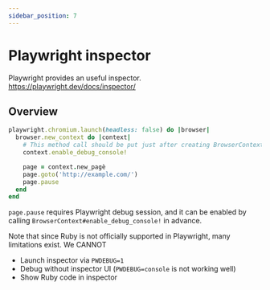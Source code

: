 ```yaml
---
sidebar_position: 7
---
```


# Playwright inspector

Playwright provides an useful inspector.
https://playwright.dev/docs/inspector/

## Overview

```ruby {4,8}
playwright.chromium.launch(headless: false) do |browser|
  browser.new_context do |context|
    # This method call should be put just after creating BrowserContext.
    context.enable_debug_console!

    page = context.new_pagè
    page.goto('http://example.com/')
    page.pause
  end
end
```

`page.pause` requires Playwright debug session, and it can be enabled by calling `BrowserContext#enable_debug_console!` in advance.

Note that since Ruby is not officially supported in Playwright, many limitations exist. We CANNOT

* Launch inspector via `PWDEBUG=1`
* Debug without inspector UI (`PWDEBUG=console` is not working well)
* Show Ruby code in inspector
